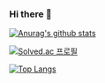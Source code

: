 ### Hi there 👋

<!--
**skyqnaqna/skyqnaqna** is a ✨ _special_ ✨ repository because its `README.md` (this file) appears on your GitHub profile.

Here are some ideas to get you started:

- 🔭 I’m currently working on ...
- 🌱 I’m currently learning ...
- 👯 I’m looking to collaborate on ...
- 🤔 I’m looking for help with ...
- 💬 Ask me about ...
- 📫 How to reach me: ...
- 😄 Pronouns: ...
- ⚡ Fun fact: ...
-->

[![Anurag's github stats](https://github-readme-stats.vercel.app/api?username=skyqnaqna&show_icons=true&theme=midnight-purple)](https://github.com/anuraghazra/github-readme-stats)

[![Solved.ac
프로필](http://mazassumnida.wtf/api/v2/generate_badge?boj=skyqnaqna)](https://solved.ac/skyqnaqna)

[![Top Langs](https://github-readme-stats.vercel.app/api/top-langs/?username=skyqnaqna)](https://github.com/anuraghazra/github-readme-stats)
